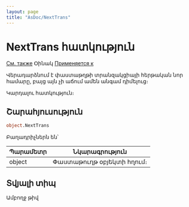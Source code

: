 ```yaml
---
layout: page
title: "AsDoc/NextTrans"
---
```



# NextTrans հատկություն

[См. также](GetNextTrans.md) Օինակ [Применяется к](../Asdoc.md)

Վերադարձնում է փաստաթղթի  տրանզակցիայի հերթական նոր համարը, բայց այն չի աճում ամեն անգամ դիմելուց։

Կարդալու հատկություն։

## Շարահյուսություն

``` vb
object.NextTrans
```

Բաղադրիչներն են՝

| Պարամետր | Նկարագրություն |
|--|--|
| object | Փաստաթուղթ օբյեկտի հղում։ |


## Տվյալի տիպ

Ամբողջ թիվ
